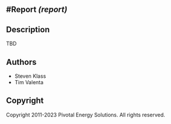 #Report *(report)*
----------------------------

## Description

TBD

## Authors

* Steven Klass
* Tim Valenta

## Copyright

Copyright 2011-2023 Pivotal Energy Solutions.  All rights reserved.
